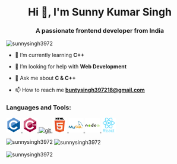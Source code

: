 <h1 align="center">Hi 👋, I'm Sunny Kumar Singh</h1>
<h3 align="center">A passionate frontend developer from India</h3>

<p align="left"> <img src="https://komarev.com/ghpvc/?username=sunnysingh3972&label=Profile%20views&color=0e75b6&style=flat" alt="sunnysingh3972" /> </p>

- 🌱 I’m currently learning **C++**

- 🤝 I’m looking for help with **Web Development**

- 💬 Ask me about **C & C++**

- 📫 How to reach me **buntysingh397218@gmail.com**


<h3 align="left">Languages and Tools:</h3>
<p align="left"> <a href="https://www.cprogramming.com/" target="_blank"> <img src="https://raw.githubusercontent.com/devicons/devicon/master/icons/c/c-original.svg" alt="c" width="40" height="40"/> </a> <a href="https://www.w3schools.com/cpp/" target="_blank"> <img src="https://raw.githubusercontent.com/devicons/devicon/master/icons/cplusplus/cplusplus-original.svg" alt="cplusplus" width="40" height="40"/> </a> <a href="https://git-scm.com/" target="_blank"> <img src="https://www.vectorlogo.zone/logos/git-scm/git-scm-icon.svg" alt="git" width="40" height="40"/> </a> <a href="https://www.w3.org/html/" target="_blank"> <img src="https://raw.githubusercontent.com/devicons/devicon/master/icons/html5/html5-original-wordmark.svg" alt="html5" width="40" height="40"/> </a> <a href="https://www.mysql.com/" target="_blank"> <img src="https://raw.githubusercontent.com/devicons/devicon/master/icons/mysql/mysql-original-wordmark.svg" alt="mysql" width="40" height="40"/> </a> <a href="https://nodejs.org" target="_blank"> <img src="https://raw.githubusercontent.com/devicons/devicon/master/icons/nodejs/nodejs-original-wordmark.svg" alt="nodejs" width="40" height="40"/> </a> <a href="https://reactjs.org/" target="_blank"> <img src="https://raw.githubusercontent.com/devicons/devicon/master/icons/react/react-original-wordmark.svg" alt="react" width="40" height="40"/> </a> </p>

<p><img align="left" src="https://github-readme-stats.vercel.app/api/top-langs?username=sunnysingh3972&show_icons=true&locale=en&layout=compact" alt="sunnysingh3972" /></p>

<p>&nbsp;<img align="center" src="https://github-readme-stats.vercel.app/api?username=sunnysingh3972&show_icons=true&locale=en" alt="sunnysingh3972" /></p>

<p><img align="center" src="https://github-readme-streak-stats.herokuapp.com/?user=sunnysingh3972&" alt="sunnysingh3972" /></p>

